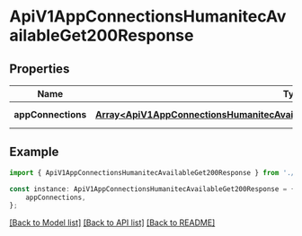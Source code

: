 # ApiV1AppConnectionsHumanitecAvailableGet200Response


## Properties

Name | Type | Description | Notes
------------ | ------------- | ------------- | -------------
**appConnections** | [**Array&lt;ApiV1AppConnectionsHumanitecAvailableGet200ResponseAppConnectionsInner&gt;**](ApiV1AppConnectionsHumanitecAvailableGet200ResponseAppConnectionsInner.md) |  | [default to undefined]

## Example

```typescript
import { ApiV1AppConnectionsHumanitecAvailableGet200Response } from './api';

const instance: ApiV1AppConnectionsHumanitecAvailableGet200Response = {
    appConnections,
};
```

[[Back to Model list]](../README.md#documentation-for-models) [[Back to API list]](../README.md#documentation-for-api-endpoints) [[Back to README]](../README.md)
